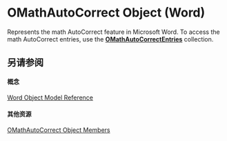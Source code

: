 
# OMathAutoCorrect Object (Word)

Represents the math AutoCorrect feature in Microsoft Word. To access the math AutoCorrect entries, use the  **[OMathAutoCorrectEntries](3dd3bfab-3248-1832-5f86-68b3110e365b.md)** collection.


## 另请参阅


#### 概念


[Word Object Model Reference](be452561-b436-bb9b-6f94-3faa9a74a6fd.md)
#### 其他资源


[OMathAutoCorrect Object Members](http://msdn.microsoft.com/library/22bf1063-6cfa-c209-dc92-2b1ebbef606b%28Office.15%29.aspx)